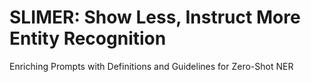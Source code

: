 # SLIMER: Show Less, Instruct More Entity Recognition 
Enriching Prompts with Definitions and Guidelines for Zero-Shot NER
